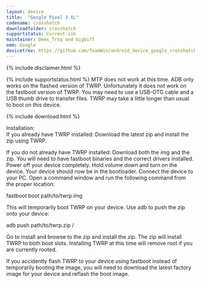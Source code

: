 ```yaml
---
layout: device
title:  "Google Pixel 3 XL"
codename: crosshatch
downloadfolder: crosshatch
supportstatus: Current-ish
maintainer: Dees_Troy and bigbiff
oem: Google
devicetree: https://github.com/TeamWin/android_device_google_crosshatch
---
```


{% include disclaimer.html %}

{% include supportstatus.html %}
MTP does not work at this time. ADB only works on the flashed version of TWRP. Unfortunately it does not work on the fastboot version of TWRP. You may need to use a USB-OTG cable and a USB thumb drive to transfer files. TWRP may take a little longer than usual to boot on this device.

{% include download.html %}

<div class='page-heading'>Installation:</div>
If you already have TWRP installed:
Download the latest zip and install the zip using TWRP.

If you do not already have TWRP installed:
Download both the img and the zip. You will need to have fastboot binaries and the correct drivers installed. Power off your device completely. Hold volume down and turn on the device. Your device should now be in the bootloader. Connect the device to your PC. Open a command window and run the following command from the proper location:

fastboot boot path/to/twrp.img

This will temporarily boot TWRP on your device. Use adb to push the zip onto your device:

adb push path/to/twrp.zip /

Go to install and browse to the zip and install the zip. The zip will install TWRP to both boot slots. Installing TWRP at this time will remove root if you are currently rooted.

If you accidently flash TWRP to your device using fastboot instead of temporarily booting the image, you will need to download the latest factory image for your device and reflash the boot image.
